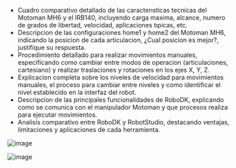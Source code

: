 
- Cuadro comparativo detallado de las caracterısticas tecnicas del Motoman MH6 y el IRB140, incluyendo carga maxima, alcance, numero de grados de libertad, velocidad, aplicaciones tıpicas, etc.
- Descripcion de las configuraciones home1 y home2 del Motoman MH6, indicando la posicion de cada articulacion, ¿Cual posicion es mejor?, justifique su respuesta.
- Procedimiento detallado para realizar movimientos manuales, especificando como cambiar entre modos de operacion (articulaciones, cartesiano) y realizar traslaciones y rotaciones en los ejes X, Y, Z.
- Explicacion completa sobre los niveles de velocidad para movimientos manuales, el proceso para cambiar entre niveles y como identificar el nivel establecido en la interfaz del robot.
- Descripcion de las principales funcionalidades de RoboDK, explicando como se comunica con el manipulador Motoman y que procesos realiza para ejecutar movimientos.
- Analisis comparativo entre RoboDK y RobotStudio, destacando ventajas, limitaciones y aplicaciones de cada herramienta.


![image](https://github.com/user-attachments/assets/248b9236-2797-4c0e-874f-363f2962961e)


![image](https://github.com/user-attachments/assets/6214e048-4f28-4e0f-b923-85be6c8b2a8c)

